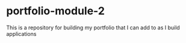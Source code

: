 # portfolio-module-2
This is a repository for building my portfolio that I can add to as I build applications